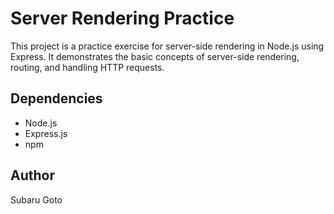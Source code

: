 # Server Rendering Practice

This project is a practice exercise for server-side rendering in Node.js using Express. It demonstrates the basic concepts of server-side rendering, routing, and handling HTTP requests.

## Dependencies

- Node.js
- Express.js
- npm

## Author
Subaru Goto